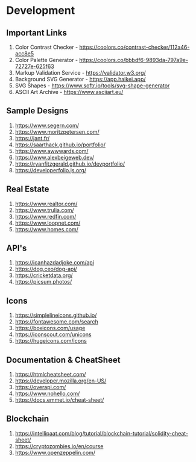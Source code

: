 # Development

## Important Links
1. Color Contrast Checker - https://coolors.co/contrast-checker/112a46-acc8e5
2. Color Palette Generator - https://coolors.co/bbbdf6-9893da-797a9e-72727e-625f63
3. Markup Validation Service - https://validator.w3.org/
4. Background SVG Generator - https://app.haikei.app/
5. SVG Shapes - https://www.softr.io/tools/svg-shape-generator
6. ASCII Art Archive - https://www.asciiart.eu/

## Sample Designs
1. https://www.segern.com/
2. https://www.moritzpetersen.com/
3. https://jant.fr/
4. https://saarthack.github.io/portfolio/
5. https://www.awwwards.com/
6. https://www.alexbeigeweb.dev/
7. https://ryanfitzgerald.github.io/devportfolio/
8. https://developerfolio.js.org/

## Real Estate
1. https://www.realtor.com/
2. https://www.trulia.com/
3. https://www.redfin.com/
4. https://www.loopnet.com/
5. https://www.homes.com/

## API's
1. https://icanhazdadjoke.com/api
2. https://dog.ceo/dog-api/
3. https://cricketdata.org/
4. https://picsum.photos/

## Icons
1. https://simplelineicons.github.io/
2. https://fontawesome.com/search
3. https://boxicons.com/usage
4. https://iconscout.com/unicons
5. https://hugeicons.com/icons

## Documentation & CheatSheet
1. https://htmlcheatsheet.com/
2. https://developer.mozilla.org/en-US/
3. https://overapi.com/
4. https://www.nohello.com/
5. https://docs.emmet.io/cheat-sheet/

## Blockchain
1. https://intellipaat.com/blog/tutorial/blockchain-tutorial/solidity-cheat-sheet/
2. https://cryptozombies.io/en/course
3. https://www.openzeppelin.com/
